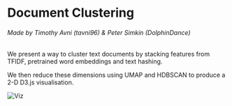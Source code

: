 # Document Clustering 

###### Made by Timothy Avni (tavni96) & Peter Simkin (DolphinDance)

We present a way to cluster text documents by stacking features from TFIDF, pretrained word embeddings and text hashing.

We then reduce these dimensions using UMAP and HDBSCAN to produce a 2-D D3.js visualisation.

![Viz](https://i.imgur.com/5BiQlW3.png)